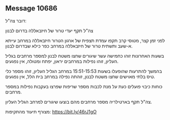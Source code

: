 ## Message 10686

דובר צה"ל:

צה"ל תקף יעדי טרור של חיזבאללה בדרום לבנון

לפני זמן קצר, מטוסי קרב תקפו עמדת תצפית של ארגון הטרור חיזבאללה במרחב עייתא א-שעב ותשתית טרור של חיזבאללה במרחב כפר כילא שבדרום לבנון.

 בשעות האחרונות זוהו כחמישה עשר שיגורים שחצו משטח לבנון למספר מרחבים בגליל העליון, זוהו נפילות במרחבים יראון, יפתח ומטולה, אין נפגעים. 

בהמשך להתרעות שהופעלו בשעות 15:51-15:53 במרחב הגליל העליון, זוהו מספר כלי טיס בלתי מאוישים שחצו משטח לבנון, זוהתה נפילה במרחב בית הלל, אין נפגעים.

כוחות כיבוי פועלים כעת על מנת לכבות מספר שריפות שפרצו בעקבות נפילות במספר מרחבים.

צה"ל תקף בארטילריה מספר מרחבים מהם בוצעו שיגורים למרחב הגליל העליון.

מצורף תיעוד מהתקיפות: https://bit.ly/46rJ1gO

